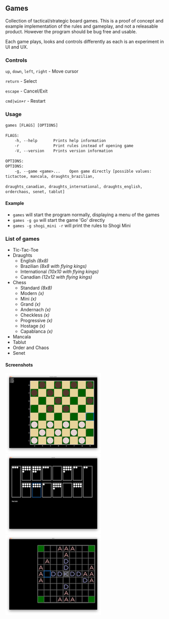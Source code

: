 ## Games

Collection of tactical/strategic board games. This is a proof of concept and example implementation of the rules and gameplay, and not a releasable product. However the program should be bug free and usable.

Each game plays, looks and controls differently as each is an experiment in UI and UX.

### Controls

`up`, `down`, `left`, `right` - Move cursor

`return` - Select

`escape` - Cancel/Exit

`cmd|win+r` - Restart

### Usage
```
games [FLAGS] [OPTIONS]

FLAGS:
    -h, --help       Prints help information
    -r               Print rules instead of opening game
    -V, --version    Prints version information

OPTIONS:
OPTIONS:
    -g, --game <game>...    Open game directly [possible values: tictactoe, mancala, draughts_brazilian,
                                                        draughts_canadian, draughts_international, draughts_english, orderchaos, senet, tablut]

```

#### Example

- `games` will start the program normally, displaying a menu of the games
- `games -g go` will start the game 'Go' directly
- `games -g shogi_mini -r` will print the rules to Shogi Mini

### List of games

- Tic-Tac-Toe
- Draughts
  - English *(8x8)*
  - Brazilian *(8x8 with flying kings)*
  - International  *(10x10 with flying kings)*
  - Canadian  *(12x12 with flying kings)*
- Chess
  - Standard *(8x8)*
  - Modern *(x)*
  - Mini *(x)*
  - Grand *(x)*
  - Andernach *(x)*
  - Checkless *(x)*
  - Progressive *(x)*
  - Hostage *(x)*
  - Capablanca *(x)*
- Mancala
- Tablut
- Order and Chaos
- Senet

#### Screenshots

![draughts screenshot](https://raw.githubusercontent.com/emmabritton/rust_games_proto/master/screenshots/draughts.png)
![draughts screenshot](https://raw.githubusercontent.com/emmabritton/rust_games_proto/master/screenshots/mancala.png)
![draughts screenshot](https://raw.githubusercontent.com/emmabritton/rust_games_proto/master/screenshots/tablut.png)